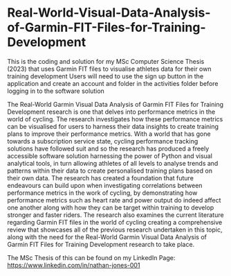 # Real-World-Visual-Data-Analysis-of-Garmin-FIT-Files-for-Training-Development
This is the coding and solution for my MSc Computer Science Thesis (2023) that uses Garmin FIT files to visualise athletes data for their own training development
Users will need to use the sign up button in the application and create an account and folder in the activities folder before logging in to the software solution

The Real-World Garmin Visual Data Analysis of Garmin FIT Files for Training Development research is one that delves into performance metrics in the world of cycling. The research investigates how these performance metrics can be visualised for users to harness their data insights to create training plans to improve their performance metrics. With a world that has gone towards a subscription service state, cycling performance tracking solutions have followed suit and so the research has produced a freely accessible software solution harnessing the power of Python and visual analytical tools, in turn allowing athletes of all levels to analyse trends and patterns within their data to create personalised training plans based on their own data. The research has created a foundation that future endeavours can build upon when investigating correlations between performance metrics in the work of cycling, by demonstrating how performance metrics such as heart rate and power output do indeed affect one another along with how they can be target within training to develop stronger and faster riders. The research also examines the current literature regarding Garmin FIT files in the world of cycling creating a comprehensive review that showcases all of the previous research undertaken in this topic, along with the need for the Real-World Garmin Visual Data Analysis of Garmin FIT Files for Training Development research to take place.

The MSc Thesis of this can be found on my LinkedIn Page: https://www.linkedin.com/in/nathan-jones-001 
